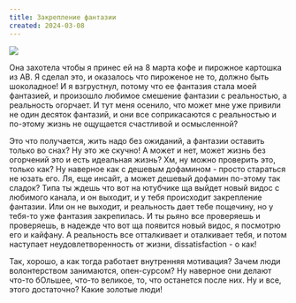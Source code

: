 ```yaml
---
title: Закрепление фантазии
created: 2024-03-08
---
```


<img src="{{ url_for('static', filename='images/dissatisfaction.jpeg')  }}" >

Она захотела чтобы я принес ей на 8 марта кофе и пирожное картошка из АВ. Я сделал это, и оказалось что пироженое не то,
должно быть шоколадное! И я взгрустнул, потому что ее фантазия стала моей фантазией, и произошло любимое смешение
фантазии с реальностью, а реальность огорчает. И тут меня осенило, что может мне уже привили не один десяток фантазий, и
они все соприкасаются с реальностью и по-этому жизнь не ощущается счастливой и осмысленной?

Это что получается, жить надо без ожиданий, а фантазии оставить только во снах? Ну это же скучно! А может и нет, может
жизнь без огорчений это и есть идеальная жизнь? Хм, ну можно проверить это, только как? Ну наверное как с дешевым
дофамином - просто стараться не юзать его. Ля, еще инсайт, а может дешевый дофамин по-этому так сладок? Типа ты ждешь
что вот на ютубчике ща выйдет новый видос с любимого канала, и он выходит, и у тебя происходит закрепление фантазии. Или
он не выходит, и реальность дает тебе пощечину, но у тебя-то уже фантазия закрепилась. И ты рьяно все проверяешь и
проверяешь, в надежде что вот ща появится новый видос, я посмотрю его и кайфану. А реальность все отталкивает и
оталкивает тебя, и потом наступает неудовлетворенность от жизни, dissatisfaction - о как!

Так, хорошо, а как тогда работает внутренняя мотивация? Зачем люди волонтерством занимаются, опен-сурсом? Ну наверное
они делают что-то бОльшее, что-то великое, то, что останется после них. Ну и все, этого достаточно? Какие золотые люди!